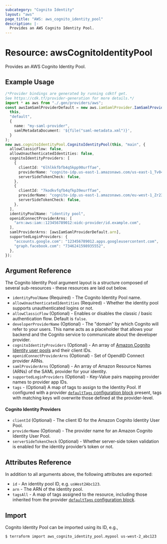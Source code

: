 ```yaml
---
subcategory: "Cognito Identity"
layout: "aws"
page_title: "AWS: aws_cognito_identity_pool"
description: |-
  Provides an AWS Cognito Identity Pool.
---
```


# Resource: awsCognitoIdentityPool

Provides an AWS Cognito Identity Pool.

## Example Usage

```typescript
/*Provider bindings are generated by running cdktf get.
See https://cdk.tf/provider-generation for more details.*/
import * as aws from "./.gen/providers/aws";
const awsIamSamlProviderDefault = new aws.iamSamlProvider.IamSamlProvider(
  this,
  "default",
  {
    name: "my-saml-provider",
    samlMetadataDocument: '${file("saml-metadata.xml")}',
  }
);
new aws.cognitoIdentityPool.CognitoIdentityPool(this, "main", {
  allowClassicFlow: false,
  allowUnauthenticatedIdentities: false,
  cognitoIdentityProviders: [
    {
      clientId: "6lhlkkfbfb4q5kpp90urffae",
      providerName: "cognito-idp.us-east-1.amazonaws.com/us-east-1_Tv0493apJ",
      serverSideTokenCheck: false,
    },
    {
      clientId: "7kodkvfqfb4qfkp39eurffae",
      providerName: "cognito-idp.us-east-1.amazonaws.com/eu-west-1_Zr231apJu",
      serverSideTokenCheck: false,
    },
  ],
  identityPoolName: "identity pool",
  openidConnectProviderArns: [
    "arn:aws:iam::123456789012:oidc-provider/id.example.com",
  ],
  samlProviderArns: [awsIamSamlProviderDefault.arn],
  supportedLoginProviders: {
    "accounts.google.com": "123456789012.apps.googleusercontent.com",
    "graph.facebook.com": "7346241598935552",
  },
});

```

## Argument Reference

The Cognito Identity Pool argument layout is a structure composed of several sub-resources - these resources are laid out below.

* `identityPoolName` (Required) - The Cognito Identity Pool name.
* `allowUnauthenticatedIdentities` (Required) - Whether the identity pool supports unauthenticated logins or not.
* `allowClassicFlow` (Optional) - Enables or disables the classic / basic authentication flow. Default is `false`.
* `developerProviderName` (Optional) - The "domain" by which Cognito will refer to your users. This name acts as a placeholder that allows your
  backend and the Cognito service to communicate about the developer provider.
* `cognitoIdentityProviders` (Optional) - An array of [Amazon Cognito Identity user pools](#cognito-identity-providers) and their client IDs.
* `openidConnectProviderArns` (Optional) - Set of OpendID Connect provider ARNs.
* `samlProviderArns` (Optional) - An array of Amazon Resource Names (ARNs) of the SAML provider for your identity.
* `supportedLoginProviders` (Optional) - Key-Value pairs mapping provider names to provider app IDs.
* `tags` - (Optional) A map of tags to assign to the Identity Pool. If configured with a provider [`defaultTags` configuration block](https://registry.terraform.io/providers/hashicorp/aws/latest/docs#default_tags-configuration-block) present, tags with matching keys will overwrite those defined at the provider-level.

#### Cognito Identity Providers

* `clientId` (Optional) - The client ID for the Amazon Cognito Identity User Pool.
* `providerName` (Optional) - The provider name for an Amazon Cognito Identity User Pool.
* `serverSideTokenCheck` (Optional) - Whether server-side token validation is enabled for the identity provider’s token or not.

## Attributes Reference

In addition to all arguments above, the following attributes are exported:

* `id` - An identity pool ID, e.g. `usWest2Abc123`.
* `arn` - The ARN of the identity pool.
* `tagsAll` - A map of tags assigned to the resource, including those inherited from the provider [`defaultTags` configuration block](https://registry.terraform.io/providers/hashicorp/aws/latest/docs#default_tags-configuration-block).

## Import

Cognito Identity Pool can be imported using its ID, e.g.,

```console
$ terraform import aws_cognito_identity_pool.mypool us-west-2_abc123
```
